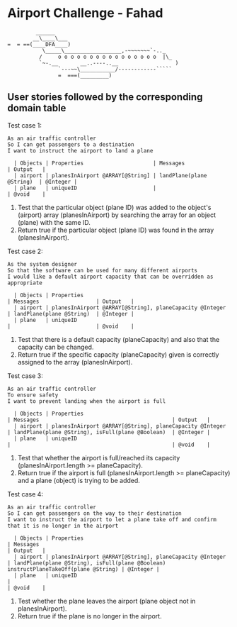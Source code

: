 Airport Challenge - Fahad
=================

```
         ______
        __\____\___
=  = ==(____DFA____)
           \_____\__________________,-~~~~~~~`-.._
          /     o o o o o o o o o o o o o o o o  |\_
          `~-.__       __..----..__                  )
                `---~~\___________/------------`````
                =  ===(_________)

```

User stories followed by the corresponding domain table
---------


Test case 1:
```
As an air traffic controller
So I can get passengers to a destination
I want to instruct the airport to land a plane
```
      | Objects | Properties                      | Messages                  | Output   |
      | airport | planesInAirport @ARRAY[@String] | landPlane(plane @String)  | @Integer |
      | plane   | uniqueID                        |                           | @void    |

1. Test that the particular object (plane ID) was added to the object's (airport) array (planesInAirport) by searching the array for an object (plane) with the same ID.
2. Return true if the particular object (plane ID) was found in the array (planesInAirport).


Test case 2:
```
As the system designer
So that the software can be used for many different airports
I would like a default airport capacity that can be overridden as appropriate
```
      | Objects | Properties                                              | Messages                  | Output   |
      | airport | planesInAirport @ARRAY[@String], planeCapacity @Integer | landPlane(plane @String)  | @Integer |
      | plane   | uniqueID                                                |                           | @void    |

1. Test that there is a default capacity (planeCapacity) and also that the capacity can be changed.
2. Return true if the specific capacity (planeCapacity) given is correctly assigned to the array (planesInAirport).


Test case 3:
```
As an air traffic controller
To ensure safety
I want to prevent landing when the airport is full
```
      | Objects | Properties                                              | Messages                                          | Output   |
      | airport | planesInAirport @ARRAY[@String], planeCapacity @Integer | landPlane(plane @String), isFull(plane @Boolean)  | @Integer |
      | plane   | uniqueID                                                |                                                   | @void    |

1. Test that whether the airport is full/reached its capacity (planesInAirport.length >= planeCapacity).
2. Return true if the airport is full (planesInAirport.length >= planeCapacity) and a plane (object) is trying to be added.


Test case 4:
```
As an air traffic controller
So I can get passengers on the way to their destination
I want to instruct the airport to let a plane take off and confirm that it is no longer in the airport
```
      | Objects | Properties                                              | Messages                                                                             | Output   |
      | airport | planesInAirport @ARRAY[@String], planeCapacity @Integer | landPlane(plane @String), isFull(plane @Boolean) instructPlaneTakeOff(plane @String) | @Integer |
      | plane   | uniqueID                                                |                                                                                      | @void    |
1. Test whether the plane leaves the airport (plane object not in planesInAirport).
2. Return true if the plane is no longer in the airport.